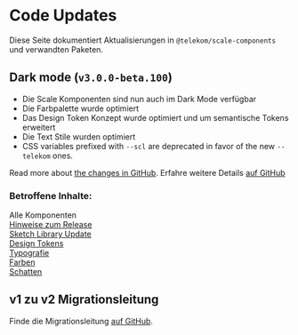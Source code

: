 # Code Updates

Diese Seite dokumentiert Aktualisierungen in `@telekom/scale-components` und verwandten Paketen.

## Dark mode (`v3.0.0-beta.100`)

- Die Scale Komponenten sind nun auch im Dark Mode verfügbar
- Die Farbpalette wurde optimiert
- Das Design Token Konzept wurde optimiert und um semantische Tokens erweitert
- Die Text Stile wurden optimiert
- CSS variables prefixed with `--scl` are deprecated in favor of the new `--telekom` ones.

Read more about [the changes in GitHub](https://github.com/telekom/scale/blob/main/docs/dark-mode-v3-beta-100.md).
Erfahre weitere Details [auf GitHub](https://github.com/telekom/scale/blob/main/docs/dark-mode-v3-beta-100.md)


### Betroffene Inhalte:

Alle Komponenten  
[Hinweise zum Release](./?path=/docs/new-release-release-notes--page)  
[Sketch Library Update](./?path=/docs/new-release-sketch-library-update--page)  
[Design Tokens](./?path=/docs/guidelines-design-tokens--page)  
[Typografie](./?path=/docs/guidelines-typography--page)  
[Farben](./?path=/docs/guidelines-colors--page)  
[Schatten](./?path=/docs/guidelines-shadows--page)  

## v1 zu v2 Migrationsleitung

Finde die Migrationsleitung [auf GitHub](https://github.com/telekom/scale/blob/main/docs/archive/v1-to-v2-migration-guide.md).
